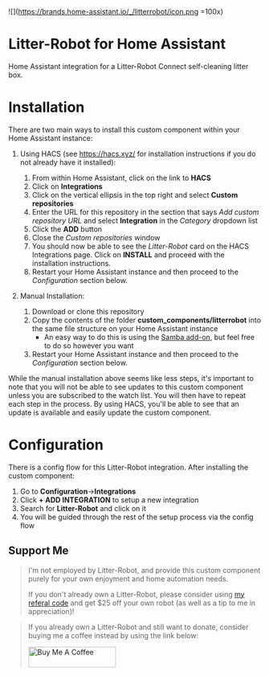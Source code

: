 ![](https://brands.home-assistant.io/_/litterrobot/icon.png =100x)
# Litter-Robot for Home Assistant
Home Assistant integration for a Litter-Robot Connect self-cleaning litter box.

# Installation
There are two main ways to install this custom component within your Home Assistant instance:

1. Using HACS (see https://hacs.xyz/ for installation instructions if you do not already have it installed):
    1. From within Home Assistant, click on the link to **HACS**
    2. Click on **Integrations**
    3. Click on the vertical ellipsis in the top right and select **Custom repositories**
    4. Enter the URL for this repository in the section that says *Add custom repository URL* and select **Integration** in the *Category* dropdown list
    5. Click the **ADD** button
    6. Close the *Custom repositories* window
    7. You should now be able to see the *Litter-Robot* card on the HACS Integrations page. Click on **INSTALL** and proceed with the installation instructions.
    8. Restart your Home Assistant instance and then proceed to the *Configuration* section below.

2. Manual Installation:
    1. Download or clone this repository
    2. Copy the contents of the folder **custom_components/litterrobot** into the same file structure on your Home Assistant instance
        - An easy way to do this is using the [Samba add-on](https://www.home-assistant.io/getting-started/configuration/#editing-configuration-via-sambawindows-networking), but feel free to do so however you want
    3. Restart your Home Assistant instance and then proceed to the *Configuration* section below.

While the manual installation above seems like less steps, it's important to note that you will not be able to see updates to this custom component unless you are subscribed to the watch list. You will then have to repeat each step in the process. By using HACS, you'll be able to see that an update is available and easily update the custom component.

# Configuration

There is a config flow for this Litter-Robot integration. After installing the custom component:
1. Go to **Configuration**->**Integrations**
2. Click **+ ADD INTEGRATION** to setup a new integration
3. Search for **Litter-Robot** and click on it
4. You will be guided through the rest of the setup process via the config flow

## Support Me
> I'm not employed by Litter-Robot, and provide this custom component purely for your own enjoyment and home automation needs. 
>
> If you don't already own a Litter-Robot, please consider using [my referal code](http://share.litter-robot.com/rmcGL) and get $25 off your own robot (as well as a tip to me in appreciation)!

> If you already own a Litter-Robot and still want to donate, consider buying me a coffee instead by using the link below:
>
> <a href="https://www.buymeacoffee.com/natekspencer" target="_blank"><img src="https://cdn.buymeacoffee.com/buttons/default-blue.png" alt="Buy Me A Coffee" height="41" width="174"></a>
